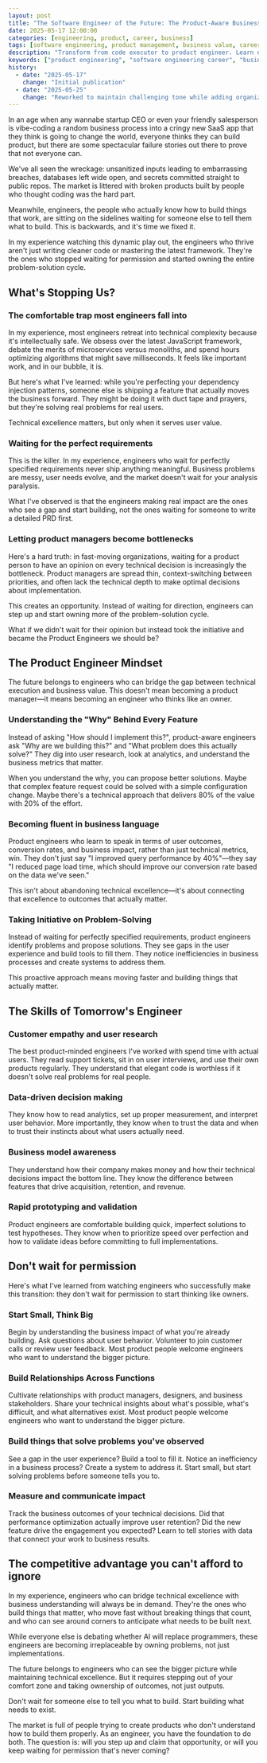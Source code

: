 ```yaml
---
layout: post
title: "The Software Engineer of the Future: The Product-Aware Business Value Creator"
date: 2025-05-17 12:00:00
categories: [engineering, product, career, business]
tags: [software engineering, product management, business value, career development, technical leadership]
description: "Transform from code executor to product engineer. Learn essential skills for bridging technical excellence with business impact, customer empathy, and strategic thinking in modern software development."
keywords: ["product engineering", "software engineering career", "business impact", "technical leadership", "customer empathy", "engineering skills", "product mindset", "career development"]
history:
  - date: "2025-05-17"
    change: "Initial publication"
  - date: "2025-05-25"
    change: "Reworked to maintain challenging tone while adding organizational context"
---
```


In an age when any wannabe startup CEO or even your friendly salesperson is vibe-coding a random business process into a cringy new SaaS app that they think is going to change the world, everyone thinks they can build product, but there are some spectacular failure stories out there to prove that not everyone can.

We've all seen the wreckage: unsanitized inputs leading to embarrassing breaches, databases left wide open, and secrets committed straight to public repos. The market is littered with broken products built by people who thought coding was the hard part.

Meanwhile, engineers, the people who actually know how to build things that work, are sitting on the sidelines waiting for someone else to tell them what to build. This is backwards, and it's time we fixed it.

In my experience watching this dynamic play out, the engineers who thrive aren't just writing cleaner code or mastering the latest framework. They're the ones who stopped waiting for permission and started owning the entire problem-solution cycle.

## What's Stopping Us?

### The comfortable trap most engineers fall into

In my experience, most engineers retreat into technical complexity because it's intellectually safe. We obsess over the latest JavaScript framework, debate the merits of microservices versus monoliths, and spend hours optimizing algorithms that might save milliseconds. It feels like important work, and in our bubble, it is.

But here's what I've learned: while you're perfecting your dependency injection patterns, someone else is shipping a feature that actually moves the business forward. They might be doing it with duct tape and prayers, but they're solving real problems for real users.

Technical excellence matters, but only when it serves user value.

### Waiting for the perfect requirements

This is the killer. In my experience, engineers who wait for perfectly specified requirements never ship anything meaningful. Business problems are messy, user needs evolve, and the market doesn't wait for your analysis paralysis.

What I've observed is that the engineers making real impact are the ones who see a gap and start building, not the ones waiting for someone to write a detailed PRD first.

### Letting product managers become bottlenecks

Here's a hard truth: in fast-moving organizations, waiting for a product person to have an opinion on every technical decision is increasingly the bottleneck. Product managers are spread thin, context-switching between priorities, and often lack the technical depth to make optimal decisions about implementation.

This creates an opportunity. Instead of waiting for direction, engineers can step up and start owning more of the problem-solution cycle.

What if we didn't wait for their opinion but instead took the initiative and became the Product Engineers we should be?

## The Product Engineer Mindset

The future belongs to engineers who can bridge the gap between technical execution and business value. This doesn't mean becoming a product manager—it means becoming an engineer who thinks like an owner.

### Understanding the "Why" Behind Every Feature

Instead of asking "How should I implement this?", product-aware engineers ask "Why are we building this?" and "What problem does this actually solve?" They dig into user research, look at analytics, and understand the business metrics that matter.

When you understand the why, you can propose better solutions. Maybe that complex feature request could be solved with a simple configuration change. Maybe there's a technical approach that delivers 80% of the value with 20% of the effort.

### Becoming fluent in business language

Product engineers who learn to speak in terms of user outcomes, conversion rates, and business impact, rather than just technical metrics, win. They don't just say "I improved query performance by 40%"—they say "I reduced page load time, which should improve our conversion rate based on the data we've seen."

This isn't about abandoning technical excellence—it's about connecting that excellence to outcomes that actually matter.

### Taking Initiative on Problem-Solving

Instead of waiting for perfectly specified requirements, product engineers identify problems and propose solutions. They see gaps in the user experience and build tools to fill them. They notice inefficiencies in business processes and create systems to address them.

This proactive approach means moving faster and building things that actually matter.

## The Skills of Tomorrow's Engineer

### Customer empathy and user research

The best product-minded engineers I've worked with spend time with actual users. They read support tickets, sit in on user interviews, and use their own products regularly. They understand that elegant code is worthless if it doesn't solve real problems for real people.

### Data-driven decision making

They know how to read analytics, set up proper measurement, and interpret user behavior. More importantly, they know when to trust the data and when to trust their instincts about what users actually need.

### Business model awareness

They understand how their company makes money and how their technical decisions impact the bottom line. They know the difference between features that drive acquisition, retention, and revenue.

### Rapid prototyping and validation

Product engineers are comfortable building quick, imperfect solutions to test hypotheses. They know when to prioritize speed over perfection and how to validate ideas before committing to full implementations.

## Don't wait for permission

Here's what I've learned from watching engineers who successfully make this transition: they don't wait for permission to start thinking like owners.

### Start Small, Think Big

Begin by understanding the business impact of what you're already building. Ask questions about user behavior. Volunteer to join customer calls or review user feedback. Most product people welcome engineers who want to understand the bigger picture.

### Build Relationships Across Functions

Cultivate relationships with product managers, designers, and business stakeholders. Share your technical insights about what's possible, what's difficult, and what alternatives exist. Most product people welcome engineers who want to understand the bigger picture.

### Build things that solve problems you've observed

See a gap in the user experience? Build a tool to fill it. Notice an inefficiency in a business process? Create a system to address it. Start small, but start solving problems before someone tells you to.

### Measure and communicate impact

Track the business outcomes of your technical decisions. Did that performance optimization actually improve user retention? Did the new feature drive the engagement you expected? Learn to tell stories with data that connect your work to business results.

## The competitive advantage you can't afford to ignore

In my experience, engineers who can bridge technical excellence with business understanding will always be in demand. They're the ones who build things that matter, who move fast without breaking things that count, and who can see around corners to anticipate what needs to be built next.

While everyone else is debating whether AI will replace programmers, these engineers are becoming irreplaceable by owning problems, not just implementations.

The future belongs to engineers who can see the bigger picture while maintaining technical excellence. But it requires stepping out of your comfort zone and taking ownership of outcomes, not just outputs.

Don't wait for someone else to tell you what to build. Start building what needs to exist.

The market is full of people trying to create products who don't understand how to build them properly. As an engineer, you have the foundation to do both. The question is: will you step up and claim that opportunity, or will you keep waiting for permission that's never coming?
